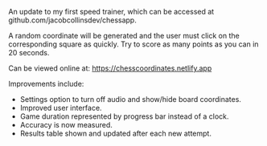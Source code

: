 An update to my first speed trainer, which can be accessed at github.com/jacobcollinsdev/chessapp.

A random coordinate will be generated and the user must click on the corresponding square as quickly. Try to score as many points as you can in 20 seconds.

Can be viewed online at: https://chesscoordinates.netlify.app

Improvements include:
- Settings option to turn off audio and show/hide board coordinates.
- Improved user interface.
- Game duration represented by progress bar instead of a clock.
- Accuracy is now measured.
- Results table shown and updated after each new attempt.